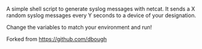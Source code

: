A simple shell script to generate syslog messages with netcat.  It sends a X random syslog messages every Y seconds to a device of your designation.

Change the variables to match your environment and run!

Forked from https://github.com/dbough
